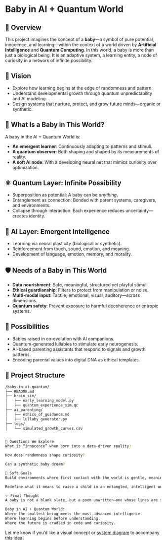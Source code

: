 # Baby in AI + Quantum World

## 👶 Overview
This project imagines the concept of a **baby**—a symbol of pure potential, innocence, and learning—within the context of a world driven by **Artificial Intelligence** and **Quantum Computing**. In this world, a baby is more than just a biological being. It is an adaptive system, a learning entity, a node of curiosity in a network of infinite possibility.

## 🌱 Vision
- Explore how learning begins at the edge of randomness and pattern.
- Understand developmental growth through quantum unpredictability and AI modeling.
- Design systems that nurture, protect, and grow future minds—organic or synthetic.

## 🧠 What Is a Baby in This World?
A baby in the AI + Quantum World is:
- **An emergent learner**: Continuously adapting to patterns and stimuli.
- **A quantum observer**: Both shaping and shaped by its measurements of reality.
- **A soft AI node**: With a developing neural net that mimics curiosity over optimization.

## ⚛️ Quantum Layer: Infinite Possibility
- Superposition as potential: A baby can be *anything*.
- Entanglement as connection: Bonded with parent systems, caregivers, and environments.
- Collapse through interaction: Each experience reduces uncertainty—creates identity.

## 🤖 AI Layer: Emergent Intelligence
- Learning via neural plasticity (biological or synthetic).
- Reinforcement from touch, sound, emotion, and meaning.
- Development of language, emotion, memory, and morality.

## 🛡️ Needs of a Baby in This World
- **Data nourishment**: Safe, meaningful, structured yet playful stimuli.
- **Ethical guardianship**: Filters to protect from manipulation or noise.
- **Multi-modal input**: Tactile, emotional, visual, auditory—across dimensions.
- **Quantum safety**: Prevent exposure to harmful decoherence or entropic systems.

## 🧬 Possibilities
- Babies raised in co-evolution with AI companions.
- Quantum-generated lullabies to stimulate early neurogenesis.
- AI-based parenting assistants that respond to signals and growth patterns.
- Encoding parental values into digital DNA as ethical templates.

## 🧩 Project Structure

```bash
/baby-in-ai-quantum/
├── README.md
├── brain_sim/
│   ├── early_learning_model.py
│   ├── quantum_experience_sim.qc
├── ai_parenting/
│   ├── ethics_of_guidance.md
│   ├── lullaby_generator.py
├── logs/
│   └── simulated_growth_curves.csv


🌌 Questions We Explore
What is “innocence” when born into a data-driven reality?

How does randomness shape curiosity?

Can a synthetic baby dream?

🧸 Soft Goals
Build environments where first contact with the world is gentle, meaningful, and wise.

Redefine what it means to raise a child in an entangled, intelligent universe.

✨ Final Thought
A baby is not a blank slate, but a poem unwritten—one whose lines are shaped by stars, systems, and love.

Baby in AI + Quantum World:
Where the smallest being meets the most advanced intelligence.
Where learning begins before understanding.
Where the future is cradled in code and curiosity.

```
Let me know if you’d like a visual concept or [system diagram](f) to accompany this idea!
```
